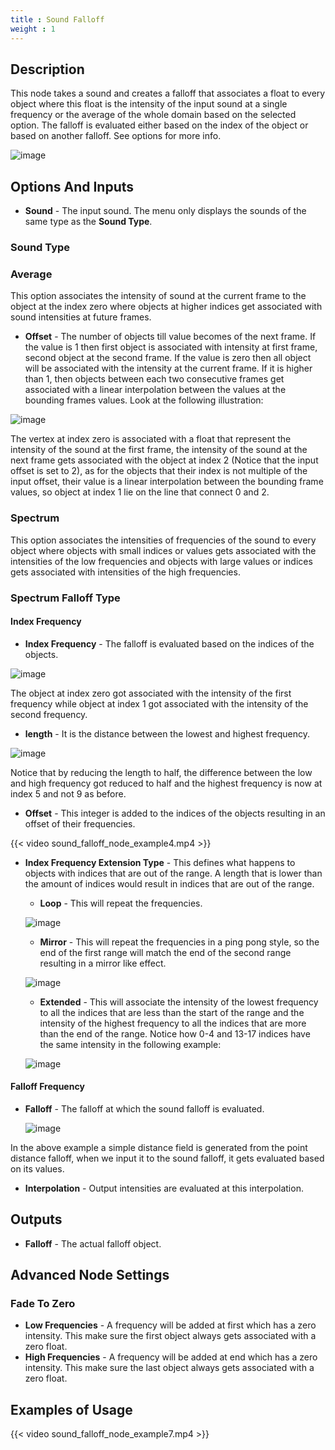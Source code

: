 ```yaml
---
title : Sound Falloff
weight : 1
---
```


## Description

This node takes a sound and creates a falloff that associates a float to
every object where this float is the intensity of the input sound at a
single frequency or the average of the whole domain based on the
selected option. The falloff is evaluated either based on the index of
the object or based on another falloff. See options for more info.

![image](sound_falloff_node.png)

## Options And Inputs

  - **Sound** - The input sound. The menu only displays the sounds of
    the same type as the **Sound Type**.

### Sound Type

### Average

This option associates the intensity of sound at the current frame to
the object at the index zero where objects at higher indices get
associated with sound intensities at future frames.

  - **Offset** - The number of objects till value becomes of the next
    frame. If the value is 1 then first object is associated with
    intensity at first frame, second object at the second frame. If the
    value is zero then all object will be associated with the intensity
    at the current frame. If it is higher than 1, then objects between
    each two consecutive frames get associated with a linear
    interpolation between the values at the bounding frames values. Look
    at the following illustration:

![image](sound_falloff_node_example1.png)

The vertex at index zero is associated with a float that represent the
intensity of the sound at the first frame, the intensity of the sound at
the next frame gets associated with the object at index 2 (Notice that
the input offset is set to 2), as for the objects that their index is
not multiple of the input offset, their value is a linear interpolation
between the bounding frame values, so object at index 1 lie on the line
that connect 0 and 2.

### Spectrum

This option associates the intensities of frequencies of the sound to
every object where objects with small indices or values gets associated
with the intensities of the low frequencies and objects with large
values or indices gets associated with intensities of the high
frequencies.

### Spectrum Falloff Type

#### Index Frequency

  - **Index Frequency** - The falloff is evaluated based on the indices
    of the objects.

![image](sound_falloff_node_example2.png)

The object at index zero got associated with the intensity of the first
frequency while object at index 1 got associated with the intensity of
the second frequency.

  - **length** - It is the distance between the lowest and highest
    frequency.

![image](sound_falloff_node_example3.png)

Notice that by reducing the length to half, the difference between the
low and high frequency got reduced to half and the highest frequency is
now at index 5 and not 9 as before.

  - **Offset** - This integer is added to the indices of the objects
    resulting in an offset of their frequencies.

{{< video sound_falloff_node_example4.mp4 >}}

  - **Index Frequency Extension Type** - This defines what happens to
    objects with indices that are out of the range. A length that is
    lower than the amount of indices would result in indices that are
    out of the range.
    
      - **Loop** - This will repeat the frequencies.
    
    ![image](sound_falloff_node_example3.png)
    
      - **Mirror** - This will repeat the frequencies in a ping pong
        style, so the end of the first range will match the end of the
        second range resulting in a mirror like effect.
    
    ![image](sound_falloff_node_example5.png)
    
      - **Extended** - This will associate the intensity of the lowest
        frequency to all the indices that are less than the start of the
        range and the intensity of the highest frequency to all the
        indices that are more than the end of the range. Notice how 0-4
        and 13-17 indices have the same intensity in the following
        example:
    
    ![image](sound_falloff_node_example6.png)

#### Falloff Frequency

  - **Falloff** - The falloff at which the sound falloff is evaluated.
    
    ![image](sound_falloff_node_example8.png)

In the above example a simple distance field is generated from the point
distance falloff, when we input it to the sound falloff, it gets
evaluated based on its values.

  - **Interpolation** - Output intensities are evaluated at this
    interpolation.

## Outputs

  - **Falloff** - The actual falloff object.

## Advanced Node Settings

### Fade To Zero

  - **Low Frequencies** - A frequency will be added at first which has a
    zero intensity. This make sure the first object always gets
    associated with a zero float.
  - **High Frequencies** - A frequency will be added at end which has a
    zero intensity. This make sure the last object always gets
    associated with a zero float.

## Examples of Usage

{{< video sound_falloff_node_example7.mp4 >}}
